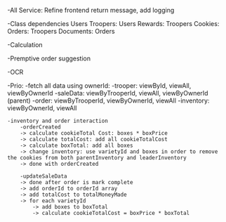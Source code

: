-All Service: Refine frontend return message, add logging

-Class dependencies
    Users
    Troopers: Users
    Rewards: Troopers
    Cookies: 
    Orders: Troopers
    Documents: Orders

-Calculation

-Premptive order suggestion 

-OCR



-Prio:
    -fetch all data using ownerId: 
        -trooper: viewById, viewAll, viewByOwnerId
        -saleData: viewByTrooperId, viewAll, viewByOwnerId (parent)
        -order: viewByTrooperId, viewByOwnerId, viewAll
        -inventory: viewByOwnerId, viewAll


    -inventory and order interaction
        -orderCreated 
        -> calculate cookieTotal Cost: boxes * boxPrice 
        -> calculate totalCost: add all cookieTotalCost 
        -> calculate boxTotal: add all boxes
        -> change inventory: use varietyId and boxes in order to remove the cookies from both parentInventory and leaderInventory
        -> done with orderCreated

        -updateSaleData
        -> done after order is mark complete
        -> add orderId to orderId array
        -> add totalCost to totalMoneyMade
        -> for each varietyId
            -> add boxes to boxTotal
            -> calculate cookieTotalCost = boxPrice * boxTotal

